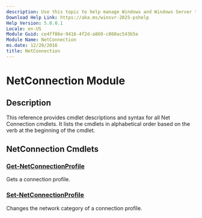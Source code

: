 ```yaml
---
description: Use this topic to help manage Windows and Windows Server technologies with Windows PowerShell.
Download Help Link: https://aka.ms/winsvr-2025-pshelp
Help Version: 5.0.0.1
Locale: en-US
Module Guid: ce4ff86e-9416-4f2d-a869-c860ac543b5e
Module Name: NetConnection
ms.date: 12/20/2016
title: NetConnection
---
```


# NetConnection Module

## Description

This reference provides cmdlet descriptions and syntax for all Net Connection cmdlets. It lists the
cmdlets in alphabetical order based on the verb at the beginning of the cmdlet.

## NetConnection Cmdlets

### [Get-NetConnectionProfile](./Get-NetConnectionProfile.md)
Gets a connection profile.

### [Set-NetConnectionProfile](./Set-NetConnectionProfile.md)
Changes the network category of a connection profile.


